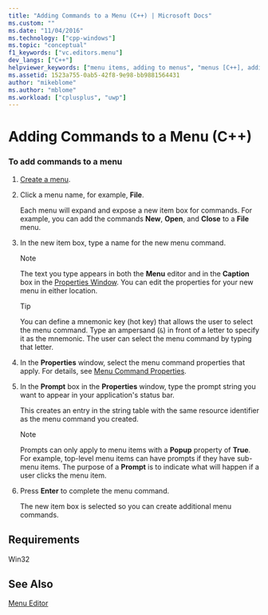 ```yaml
---
title: "Adding Commands to a Menu (C++) | Microsoft Docs"
ms.custom: ""
ms.date: "11/04/2016"
ms.technology: ["cpp-windows"]
ms.topic: "conceptual"
f1_keywords: ["vc.editors.menu"]
dev_langs: ["C++"]
helpviewer_keywords: ["menu items, adding to menus", "menus [C++], adding items", "commands [C++], adding to menus"]
ms.assetid: 1523a755-0ab5-42f8-9e98-bb9881564431
author: "mikeblome"
ms.author: "mblome"
ms.workload: ["cplusplus", "uwp"]
---
```

# Adding Commands to a Menu (C++)

### To add commands to a menu

1. [Create a menu](../windows/creating-a-menu.md).

2. Click a menu name, for example, **File**.

   Each menu will expand and expose a new item box for commands. For example, you can add the commands **New**, **Open**, and **Close** to a **File** menu.

3. In the new item box, type a name for the new menu command.

   > [!NOTE]
   > The text you type appears in both the **Menu** editor and in the **Caption** box in the [Properties Window](/visualstudio/ide/reference/properties-window). You can edit the properties for your new menu in either location.

   > [!TIP]
   > You can define a mnemonic key (hot key) that allows the user to select the menu command. Type an ampersand (`&`) in front of a letter to specify it as the mnemonic. The user can select the menu command by typing that letter.

4. In the **Properties** window, select the menu command properties that apply. For details, see [Menu Command Properties](../windows/menu-command-properties.md).

5. In the **Prompt** box in the **Properties** window, type the prompt string you want to appear in your application's status bar.

   This creates an entry in the string table with the same resource identifier as the menu command you created.

   > [!NOTE]
   > Prompts can only apply to menu items with a **Popup** property of **True**. For example, top-level menu items can have prompts if they have sub-menu items. The purpose of a **Prompt** is to indicate what will happen if a user clicks the menu item.

6. Press **Enter** to complete the menu command.

   The new item box is selected so you can create additional menu commands.

## Requirements

Win32

## See Also

[Menu Editor](../windows/menu-editor.md)